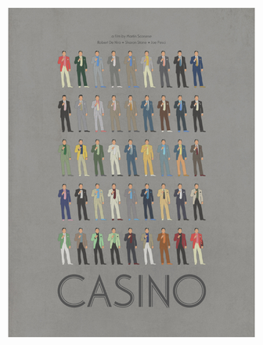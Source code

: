 ![Image of Ace Rothstein Suits](https://github.com/brynmcmahon/markdown-portfolio/blob/main/casino.jpg)
